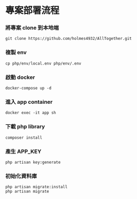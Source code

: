 # 專案部署流程

### 將專案 clone 到本地端

```
git clone https://github.com/holmes4932/AllTogether.git 
```

### 複製 env

```
cp php/env/local.env php/env/.env  
```

### 啟動 docker

```
docker-compose up -d
```

### 進入 app container

```
docker exec -it app sh
```


### 下載 php library

```
composer install
```


### 產生 APP_KEY

```
php artisan key:generate
```

### 初始化資料庫

```
php artisan migrate:install
php artisan migrate
```